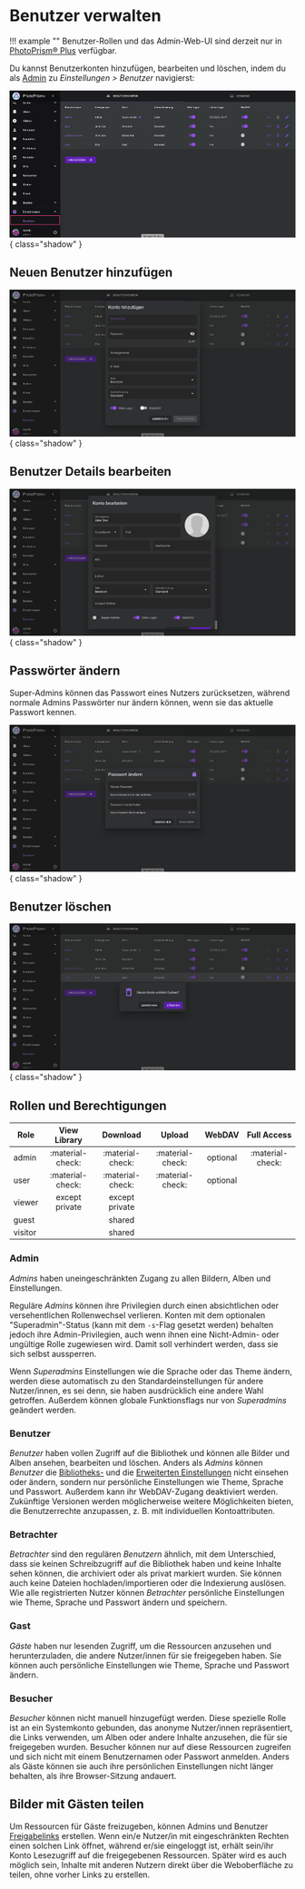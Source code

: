 # Benutzer verwalten

!!! example ""
    Benutzer-Rollen und das Admin-Web-UI sind derzeit nur in [PhotoPrism® Plus](https://www.photoprism.app/editions#compare) verfügbar.

Du kannst Benutzerkonten hinzufügen, bearbeiten und löschen, indem du als [Admin](#admin) zu *Einstellungen > Benutzer* navigierst:

![Screenshot](img/users-german.jpg){ class="shadow" }

## Neuen Benutzer hinzufügen

![Screenshot](img/users-add-german.jpg){ class="shadow" }

## Benutzer Details bearbeiten

![Screenshot](img/users-edit-german.jpg){ class="shadow" }

## Passwörter ändern

Super-Admins können das Passwort eines Nutzers zurücksetzen, während normale Admins Passwörter nur ändern können, wenn sie das aktuelle Passwort kennen.

![Screenshot](img/users-change-pw-german.jpg){ class="shadow" }

## Benutzer löschen

![Screenshot](img/users-delete-german.jpg){ class="shadow" }

## Rollen und Berechtigungen

| Role    |   View Library   |     Download     |      Upload      |  WebDAV  |   Full Access    |
|---------|:----------------:|:----------------:|:----------------:|:--------:|:----------------:|
| admin   | :material-check: | :material-check: | :material-check: | optional | :material-check: |
| user    | :material-check: | :material-check: | :material-check: | optional |                  | 
| viewer  |  except private  |  except private  |                  |          |                  |
| guest   |                  |      shared      |                  |          |                  |
| visitor |                  |      shared      |                  |          |                  |

### Admin

*Admins* haben uneingeschränkten Zugang zu allen Bildern, Alben und Einstellungen.

Reguläre *Admins* können ihre Privilegien durch einen absichtlichen oder versehentlichen Rollenwechsel verlieren. Konten mit dem optionalen "Superadmin"-Status (kann mit dem `-s`-Flag gesetzt werden) behalten jedoch ihre Admin-Privilegien, auch wenn ihnen eine Nicht-Admin- oder ungültige Rolle zugewiesen wird. Damit soll verhindert werden, dass sie sich selbst aussperren.

Wenn *Superadmins* Einstellungen wie die Sprache oder das Theme ändern, werden diese automatisch zu den Standardeinstellungen für andere Nutzer/innen, es sei denn, sie haben ausdrücklich eine andere Wahl getroffen. Außerdem können globale Funktionsflags nur von *Superadmins* geändert werden.

### Benutzer

*Benutzer* haben vollen Zugriff auf die Bibliothek und können alle Bilder und Alben ansehen, bearbeiten und löschen. Anders als *Admins* können *Benutzer* die [Bibliotheks-](../settings/library) und die [Erweiterten Einstellungen](../settings/advanced) nicht einsehen oder ändern, sondern nur persönliche Einstellungen wie Theme, Sprache und Passwort. Außerdem kann ihr WebDAV-Zugang deaktiviert werden. Zukünftige Versionen werden möglicherweise weitere Möglichkeiten bieten, die Benutzerrechte anzupassen, z. B. mit individuellen Kontoattributen.

### Betrachter

*Betrachter* sind den regulären *Benutzern* ähnlich, mit dem Unterschied, dass sie keinen Schreibzugriff auf die Bibliothek haben und keine Inhalte sehen können, die archiviert oder als privat markiert wurden. Sie können auch keine Dateien hochladen/importieren oder die Indexierung auslösen. Wie alle registrierten Nutzer können *Betrachter* persönliche Einstellungen wie Theme, Sprache und Passwort ändern und speichern.

### Gast

*Gäste* haben nur lesenden Zugriff, um die Ressourcen anzusehen und herunterzuladen, die andere Nutzer/innen für sie freigegeben haben. Sie können auch persönliche Einstellungen wie Theme, Sprache und Passwort ändern.

### Besucher

*Besucher* können nicht manuell hinzugefügt werden. Diese spezielle Rolle ist an ein Systemkonto gebunden, das anonyme Nutzer/innen repräsentiert, die Links verwenden, um Alben oder andere Inhalte anzusehen, die für sie freigegeben wurden. Besucher können nur auf diese Ressourcen zugreifen und sich nicht mit einem Benutzernamen oder Passwort anmelden. Anders als Gäste können sie auch ihre persönlichen Einstellungen nicht länger behalten, als ihre Browser-Sitzung andauert.

## Bilder mit Gästen teilen

Um Ressourcen für Gäste freizugeben, können Admins und Benutzer [Freigabelinks](../share/share.md) erstellen. Wenn ein/e Nutzer/in mit eingeschränkten Rechten einen solchen Link öffnet, während er/sie eingeloggt ist, erhält sein/ihr Konto Lesezugriff auf die freigegebenen Ressourcen. Später wird es auch möglich sein, Inhalte mit anderen Nutzern direkt über die Weboberfläche zu teilen, ohne vorher Links zu erstellen.